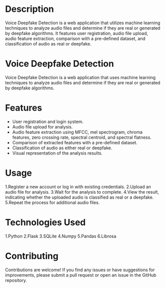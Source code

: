 # Description
Voice Deepfake Detection is a web application that utilizes machine learning techniques to analyze audio files and determine if they are real or generated by deepfake algorithms. It features user registration, audio file upload, audio feature extraction, comparison with a pre-defined dataset, and classification of audio as real or deepfake. 


# Voice Deepfake Detection

Voice Deepfake Detection is a web application that uses machine learning techniques to analyze audio files and determine if they are real or generated by deepfake algorithms.

# Features

- User registration and login system.
- Audio file upload for analysis.
- Audio feature extraction using MFCC, mel spectrogram, chroma features, zero crossing rate, spectral centroid, and spectral flatness.
- Comparison of extracted features with a pre-defined dataset.
- Classification of audio as either real or deepfake.
- Visual representation of the analysis results.

# Usage
1.Register a new account or log in with existing credentials.
2.Upload an audio file for analysis.
3.Wait for the analysis to complete.
4.View the result, indicating whether the uploaded audio is classified as real or a deepfake.
5.Repeat the process for additional audio files.

# Technologies Used
1.Python
2.Flask
3.SQLite
4.Numpy
5.Pandas
6.Librosa

# Contributing

Contributions are welcome! If you find any issues or have suggestions for improvements, please submit a pull request or open an issue in the GitHub repository.
